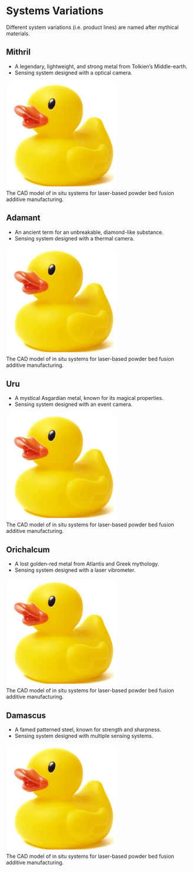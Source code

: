 # Systems Variations  
Different system variations (i.e. product lines) are named after mythical materials. 

## Mithril
* A legendary, lightweight, and strong metal from Tolkien’s Middle-earth.
* Sensing system designed with a optical camera.

<img src="media/duck.JPG" alt="drawing" width="300"/> <br> 
The CAD model of in situ systems for laser-based powder bed fusion additive manufacturing. 
</p>
<p align="center">
</p>

## Adamant
* An ancient term for an unbreakable, diamond-like substance.
* Sensing system designed with a thermal camera.

<img src="media/duck.JPG" alt="drawing" width="300"/> <br> 
The CAD model of in situ systems for laser-based powder bed fusion additive manufacturing. 
</p>
<p align="center">
</p>

## Uru
* A mystical Asgardian metal, known for its magical properties.
* Sensing system designed with an event camera.

<img src="media/duck.JPG" alt="drawing" width="300"/> <br> 
The CAD model of in situ systems for laser-based powder bed fusion additive manufacturing. 
</p>
<p align="center">
</p>

## Orichalcum
* A lost golden-red metal from Atlantis and Greek mythology.
* Sensing system designed with a laser vibrometer.

<img src="media/duck.JPG" alt="drawing" width="300"/> <br> 
The CAD model of in situ systems for laser-based powder bed fusion additive manufacturing. 
</p>
<p align="center">
</p>

## Damascus
* A famed patterned steel, known for strength and sharpness.
* Sensing system designed with multiple sensing systems.

<img src="media/duck.JPG" alt="drawing" width="300"/> <br> 
The CAD model of in situ systems for laser-based powder bed fusion additive manufacturing. 
</p>
<p align="center">
</p>


